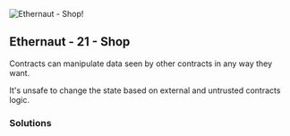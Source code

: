 ![Ethernaut - Shop!](https://ethernaut.openzeppelin.com/imgs/BigLevel21.svg)

## Ethernaut - 21 - Shop

Contracts can manipulate data seen by other contracts in any way they want.

It's unsafe to change the state based on external and untrusted contracts logic.

### Solutions

